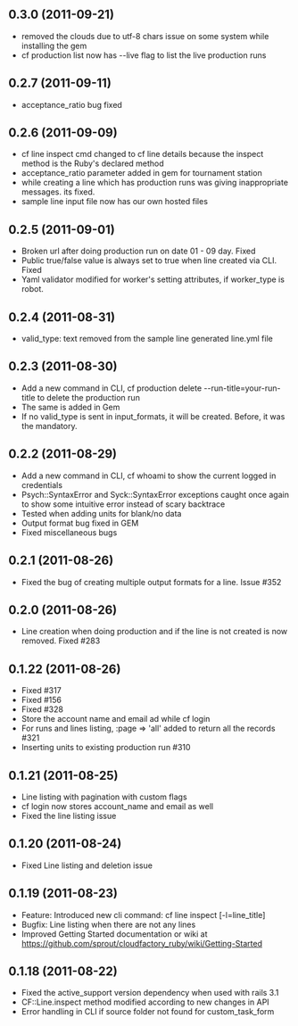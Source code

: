 ## 0.3.0 (2011-09-21)

* removed the clouds due to utf-8 chars issue on some system while installing the gem
* cf production list now has --live flag to list the live production runs

## 0.2.7 (2011-09-11)

* acceptance_ratio bug fixed

## 0.2.6 (2011-09-09)

* cf line inspect cmd changed to cf line details because the inspect method is the Ruby's declared method
* acceptance_ratio parameter added in gem for tournament station
* while creating a line which has production runs was giving inappropriate messages. its fixed.
* sample line input file now has our own hosted files

## 0.2.5 (2011-09-01)

* Broken url after doing production run on date 01 - 09 day. Fixed
* Public true/false value is always set to true when line created via CLI. Fixed
* Yaml validator modified for worker's setting attributes, if worker_type is robot.

## 0.2.4 (2011-08-31)

* valid_type: text removed from the sample line generated line.yml file

## 0.2.3 (2011-08-30)

* Add a new command in CLI, cf production delete --run-title=your-run-title to delete the production run
* The same is added in Gem
* If no valid_type is sent in input_formats, it will be created. Before, it was the mandatory.

## 0.2.2 (2011-08-29)

* Add a new command in CLI, cf whoami to show the current logged in credentials
* Psych::SyntaxError and Syck::SyntaxError exceptions caught once again to show some intuitive error instead of scary backtrace
* Tested when adding units for blank/no data
* Output format bug fixed in GEM
* Fixed miscellaneous bugs 

## 0.2.1 (2011-08-26)

* Fixed the bug of creating multiple output formats for a line. Issue #352

## 0.2.0 (2011-08-26)

* Line creation when doing production and if the line is not created is now removed. Fixed #283

## 0.1.22 (2011-08-26)

* Fixed #317
* Fixed #156
* Fixed #328
* Store the account name and email ad while cf login
* For runs and lines listing, :page => 'all' added to return all the records #321
* Inserting units to existing production run #310

## 0.1.21 (2011-08-25)

* Line listing with pagination with custom flags
* cf login now stores account_name and email as well
* Fixed the line listing issue

## 0.1.20 (2011-08-24)

* Fixed Line listing and deletion issue

## 0.1.19 (2011-08-23)

* Feature: Introduced new cli command: cf line inspect [-l=line_title]
* Bugfix:  Line listing when there are not any lines
* Improved Getting Started documentation or wiki at https://github.com/sprout/cloudfactory_ruby/wiki/Getting-Started

## 0.1.18 (2011-08-22)

* Fixed the active_support version dependency when used with rails 3.1
* CF::Line.inspect method modified according to new changes in API
* Error handling in CLI if source folder not found for custom_task_form
